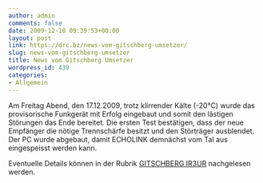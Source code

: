 ```yaml
---
author: admin
comments: false
date: 2009-12-18 09:39:53+00:00
layout: post
link: https://drc.bz/news-vom-gitschberg-umsetzer/
slug: news-vom-gitschberg-umsetzer
title: News vom Gitschberg Umsetzer
wordpress_id: 439
categories:
- Allgemein
---
```


Am Freitag Abend, den 17.12.2009, trotz klirrender Kälte (-20°C) wurde das provisorische Funkgerät mit Erfolg eingebaut und somit den lästigen Störungen das Ende bereitet. Die ersten Test bestätigen, dass der neue Empfänger die nötige Trennschärfe besitzt und den Störträger ausblendet. Der PC wurde abgebaut, damit ECHOLINK demnächst vom Tal aus eingespeisst werden kann.

Eventuelle Details können in der Rubrik [GITSCHBERG IR3UR](https://drc.bz/?page_id=147) nachgelesen werden.
